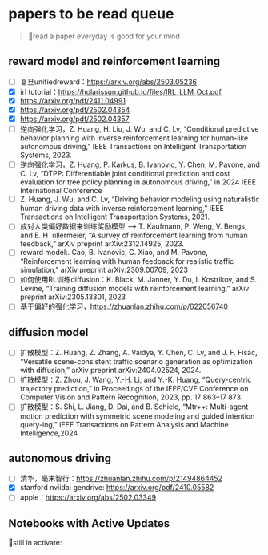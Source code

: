 # papers to be read queue

> 🌴read a paper everyday is good for your mind

## reward model and reinforcement learning

- [ ] 复旦unifiedreward：https://arxiv.org/abs/2503.05236
- [x] irl tutorial：https://holarissun.github.io/files/IRL_LLM_Oct.pdf
- [x] https://arxiv.org/pdf/2411.04991
- [x] https://arxiv.org/pdf/2502.04354
- [x] https://arxiv.org/pdf/2502.04357
- [ ] 逆向强化学习，Z. Huang, H. Liu, J. Wu, and C. Lv, “Conditional predictive behavior planning with inverse reinforcement learning for human-like autonomous driving,” IEEE Transactions on Intelligent Transportation Systems, 2023.
- [ ] 逆向强化学习，Z. Huang, P. Karkus, B. Ivanovic, Y. Chen, M. Pavone, and C. Lv, “DTPP: Differentiable joint conditional prediction and cost evaluation for tree policy planning in autonomous driving,” in 2024 IEEE International Conference
- [ ] Z. Huang, J. Wu, and C. Lv, “Driving behavior modeling using naturalistic human driving data with inverse reinforcement learning,” IEEE Transactions on Intelligent Transportation Systems, 2021.
- [ ] 成对人类偏好数据来训练奖励模型 --> T. Kaufmann, P. Weng, V. Bengs, and E. H¨ullermeier, “A survey of reinforcement learning from human feedback,” arXiv preprint arXiv:2312.14925, 2023.
- [ ] reward model:. Cao, B. Ivanovic, C. Xiao, and M. Pavone, “Reinforcement learning with human feedback for realistic traffic simulation,” arXiv preprint arXiv:2309.00709, 2023
- [ ] 如何使用RL训练diffusion：K. Black, M. Janner, Y. Du, I. Kostrikov, and S. Levine, “Training diffusion models with reinforcement learning,” arXiv preprint arXiv:2305.13301, 2023
- [ ] 基于偏好的强化学习，https://zhuanlan.zhihu.com/p/622056740

## diffusion model

- [ ] 扩散模型：Z. Huang, Z. Zhang, A. Vaidya, Y. Chen, C. Lv, and J. F. Fisac, “Versatile scene-consistent traffic scenario generation as optimization with diffusion,” arXiv preprint arXiv:2404.02524, 2024.
- [ ] 扩散模型：Z. Zhou, J. Wang, Y.-H. Li, and Y.-K. Huang, “Query-centric trajectory prediction,” in Proceedings of the IEEE/CVF Conference on Computer Vision and Pattern Recognition, 2023, pp. 17 863–17 873.
- [ ] 扩散模型：S. Shi, L. Jiang, D. Dai, and B. Schiele, “Mtr++: Multi-agent motion prediction with symmetric scene modeling and guided intention query-ing,” IEEE Transactions on Pattern Analysis and Machine Intelligence,2024

## autonomous driving

- [ ] 清华，毫末智行：https://zhuanlan.zhihu.com/p/21494864452
- [x] stanford nviida: gendrive: https://arxiv.org/pdf/2410.05582
- [ ] apple：https://arxiv.org/abs/2502.03349

## Notebooks with Active Updates

🥑still in activate:

